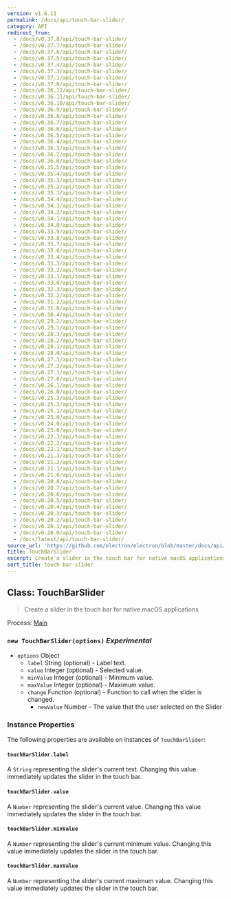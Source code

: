 ```yaml
---
version: v1.6.11
permalink: /docs/api/touch-bar-slider/
category: API
redirect_from:
  - /docs/v0.37.8/api/touch-bar-slider/
  - /docs/v0.37.7/api/touch-bar-slider/
  - /docs/v0.37.6/api/touch-bar-slider/
  - /docs/v0.37.5/api/touch-bar-slider/
  - /docs/v0.37.4/api/touch-bar-slider/
  - /docs/v0.37.3/api/touch-bar-slider/
  - /docs/v0.37.1/api/touch-bar-slider/
  - /docs/v0.37.0/api/touch-bar-slider/
  - /docs/v0.36.12/api/touch-bar-slider/
  - /docs/v0.36.11/api/touch-bar-slider/
  - /docs/v0.36.10/api/touch-bar-slider/
  - /docs/v0.36.9/api/touch-bar-slider/
  - /docs/v0.36.8/api/touch-bar-slider/
  - /docs/v0.36.7/api/touch-bar-slider/
  - /docs/v0.36.6/api/touch-bar-slider/
  - /docs/v0.36.5/api/touch-bar-slider/
  - /docs/v0.36.4/api/touch-bar-slider/
  - /docs/v0.36.3/api/touch-bar-slider/
  - /docs/v0.36.2/api/touch-bar-slider/
  - /docs/v0.36.0/api/touch-bar-slider/
  - /docs/v0.35.5/api/touch-bar-slider/
  - /docs/v0.35.4/api/touch-bar-slider/
  - /docs/v0.35.3/api/touch-bar-slider/
  - /docs/v0.35.2/api/touch-bar-slider/
  - /docs/v0.35.1/api/touch-bar-slider/
  - /docs/v0.34.4/api/touch-bar-slider/
  - /docs/v0.34.3/api/touch-bar-slider/
  - /docs/v0.34.2/api/touch-bar-slider/
  - /docs/v0.34.1/api/touch-bar-slider/
  - /docs/v0.34.0/api/touch-bar-slider/
  - /docs/v0.33.9/api/touch-bar-slider/
  - /docs/v0.33.8/api/touch-bar-slider/
  - /docs/v0.33.7/api/touch-bar-slider/
  - /docs/v0.33.6/api/touch-bar-slider/
  - /docs/v0.33.4/api/touch-bar-slider/
  - /docs/v0.33.3/api/touch-bar-slider/
  - /docs/v0.33.2/api/touch-bar-slider/
  - /docs/v0.33.1/api/touch-bar-slider/
  - /docs/v0.33.0/api/touch-bar-slider/
  - /docs/v0.32.3/api/touch-bar-slider/
  - /docs/v0.32.2/api/touch-bar-slider/
  - /docs/v0.31.2/api/touch-bar-slider/
  - /docs/v0.31.0/api/touch-bar-slider/
  - /docs/v0.30.4/api/touch-bar-slider/
  - /docs/v0.29.2/api/touch-bar-slider/
  - /docs/v0.29.1/api/touch-bar-slider/
  - /docs/v0.28.3/api/touch-bar-slider/
  - /docs/v0.28.2/api/touch-bar-slider/
  - /docs/v0.28.1/api/touch-bar-slider/
  - /docs/v0.28.0/api/touch-bar-slider/
  - /docs/v0.27.3/api/touch-bar-slider/
  - /docs/v0.27.2/api/touch-bar-slider/
  - /docs/v0.27.1/api/touch-bar-slider/
  - /docs/v0.27.0/api/touch-bar-slider/
  - /docs/v0.26.1/api/touch-bar-slider/
  - /docs/v0.26.0/api/touch-bar-slider/
  - /docs/v0.25.3/api/touch-bar-slider/
  - /docs/v0.25.2/api/touch-bar-slider/
  - /docs/v0.25.1/api/touch-bar-slider/
  - /docs/v0.25.0/api/touch-bar-slider/
  - /docs/v0.24.0/api/touch-bar-slider/
  - /docs/v0.23.0/api/touch-bar-slider/
  - /docs/v0.22.3/api/touch-bar-slider/
  - /docs/v0.22.2/api/touch-bar-slider/
  - /docs/v0.22.1/api/touch-bar-slider/
  - /docs/v0.21.3/api/touch-bar-slider/
  - /docs/v0.21.2/api/touch-bar-slider/
  - /docs/v0.21.1/api/touch-bar-slider/
  - /docs/v0.21.0/api/touch-bar-slider/
  - /docs/v0.20.8/api/touch-bar-slider/
  - /docs/v0.20.7/api/touch-bar-slider/
  - /docs/v0.20.6/api/touch-bar-slider/
  - /docs/v0.20.5/api/touch-bar-slider/
  - /docs/v0.20.4/api/touch-bar-slider/
  - /docs/v0.20.3/api/touch-bar-slider/
  - /docs/v0.20.2/api/touch-bar-slider/
  - /docs/v0.20.1/api/touch-bar-slider/
  - /docs/v0.20.0/api/touch-bar-slider/
  - /docs/latest/api/touch-bar-slider/
source_url: 'https://github.com/electron/electron/blob/master/docs/api/touch-bar-slider.md'
title: TouchBarSlider
excerpt: Create a slider in the touch bar for native macOS applications
sort_title: touch-bar-slider
---
```




<!--


                                      ::::
                                    :o+//+o:
                                    +o    oo-
                                    :o+//oo/+o/
                                      -::-   -oo:
                                               /s/
                      -::::::::-                :s/  :::--
                  :+oo+////////+:        -:/+oo/ :s:-///++oo+:
                /o+:                -/+oo+/:-     +o-      -:+o:
               /s:              -:+o+/:           -o+         :s/
              -s/            -/oo/:                /s-         +s-
              -s/         -/oo/-                   -s/         /s-
               oo       :+o/-                       oo         oo
               -s/    :oo/                          /s-       /s-
                :s/ :oo:              -::-          /s-      /s:
                  -+o/               /ssss/         :s:    -+o-
                 :o+--               /ssss/         :s:   :o+-
                :s/  +o:              -::-          /s-   --
               -s/    :+o/-                         /s-
               oo       -+o+-                       oo
              -s/         -/oo/-                   -s/
             -+soo+:         -/oo/:                /s-      /oooo+-
             o+   :s:           -:+o+/:-          -o+      /s:  -oo
             oo:--/s:       ::      -:+oo+/:-     -/-      /s/--:o+
              :+++/-        :s:          -:/+ooo++//////++oo//+o+:
                             /s:                --::::::--
                              /s/              /s-
                               :oo:          :oo:
                                 /oo/-    -/oo/
                                   -/+oooo+/-





                   _______  _______  _______  _______  __
                  |       ||       ||       ||       ||  |
                  |  _____||_     _||   _   ||    _  ||  |
                  | |_____   |   |  |  | |  ||   |_| ||  |
                  |_____  |  |   |  |  |_|  ||    ___||__|
                   _____| |  |   |  |       ||   |     __
                  |_______|  |___|  |_______||___|    |__|


    This file is generated automatically, so it should not be edited.

    To make changes, head over to the electron/electron repository:

    https://github.com/electron/electron/blob/master/docs/api/touch-bar-slider.md

    Thanks!

-->
## Class: TouchBarSlider

> Create a slider in the touch bar for native macOS applications

Process: [Main]({{site.baseurl}}/docs/tutorial/quick-start#main-process)

### `new TouchBarSlider(options)` _Experimental_

*   `options` Object
    *   `label` String (optional) - Label text.
    *   `value` Integer (optional) - Selected value.
    *   `minValue` Integer (optional) - Minimum value.
    *   `maxValue` Integer (optional) - Maximum value.
    *   `change` Function (optional) - Function to call when the slider is changed.
        *   `newValue` Number - The value that the user selected on the Slider

### Instance Properties

The following properties are available on instances of `TouchBarSlider`:

#### `touchBarSlider.label`

A `String` representing the slider's current text. Changing this value immediately updates the slider in the touch bar.

#### `touchBarSlider.value`

A `Number` representing the slider's current value. Changing this value immediately updates the slider in the touch bar.

#### `touchBarSlider.minValue`

A `Number` representing the slider's current minimum value. Changing this value immediately updates the slider in the touch bar.

#### `touchBarSlider.maxValue`

A `Number` representing the slider's current maximum value. Changing this value immediately updates the slider in the touch bar.
